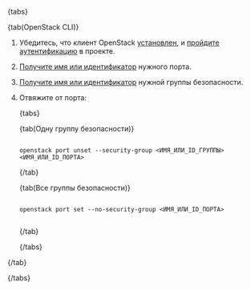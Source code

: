 {tabs}

{tab(OpenStack CLI)}

1. Убедитесь, что клиент OpenStack [установлен](/ru/tools-for-using-services/cli/openstack-cli#1_ustanovite_klient_openstack), и [пройдите аутентификацию](/ru/tools-for-using-services/cli/openstack-cli#3_proydite_autentifikaciyu) в проекте.
1. [Получите имя или идентификатор](/ru/networks/vnet/instructions/ports#prosmotr_spiska_portov_i_informacii_o_nih) нужного порта.
1. [Получите имя или идентификатор](/ru/networks/vnet/instructions/secgroups#view_secgroups) нужной группы безопасности.
1. Отвяжите от порта:

    {tabs}

    {tab(Одну группу безопасности)}

    ```console

    openstack port unset --security-group <ИМЯ_ИЛИ_ID_ГРУППЫ> <ИМЯ_ИЛИ_ID_ПОРТА>

    ```

    {/tab}

    {tab(Все группы безопасности)}

    ```console

    openstack port set --no-security-group <ИМЯ_ИЛИ_ID_ПОРТА>
        
    ```

    {/tab}

    {/tabs}

{/tab}

{/tabs}
